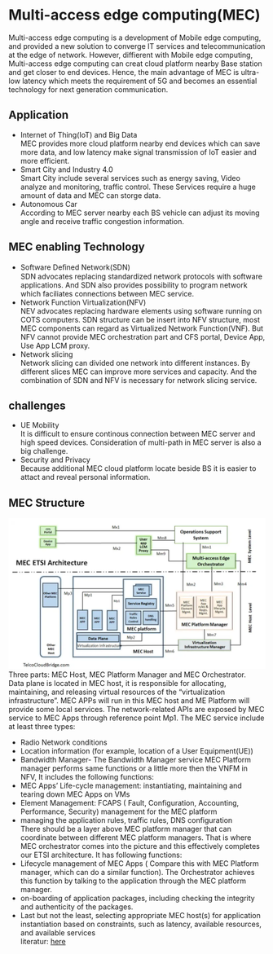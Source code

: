 # Multi-access edge computing(MEC)
Multi-access edge computing is a development of Mobile edge computing, and provided a new solution to converge IT services and telecommunication at the edge of network.
However, diffierent with Mobile edge computing, Multi-access edge computing can creat cloud platform nearby Base station and get closer to end devices.
Hence, the main advantage of MEC is ultra-low latency which meets the requirement of 5G and becomes an essential technology for next generation communication.
## Application
* Internet of Thing(IoT) and Big Data   
MEC provides more cloud platform nearby end devices which can save more data, and low latency make signal transmission of IoT easier and more efficient.
* Smart City and Industry 4.0   
Smart City include several services such as energy saving, Video analyze and monitoring, traffic control. These Services require a huge amount of data and MEC can storge data.
* Autonomous Car   
According to MEC server nearby each BS vehicle can adjust its moving angle and receive traffic congestion information.
## MEC enabling Technology  
* Software Deﬁned Network(SDN)   
SDN advocates replacing standardized network protocols with software applications. And SDN also provides possibility to program network which faciliates connections between MEC service. 
* Network Function Virtualization(NFV)  
NEV advocates replacing hardware elements using software running on COTS computers. SDN structure can be insert into NFV structure, most MEC components can regard as Virtualized Network Function(VNF). But NFV cannot provide MEC orchestration part and CFS portal, Device App, Use App LCM proxy.  
* Network slicing  
Network slicing can divided one network into different instances. By different slices MEC can improve more services and capacity. And the combination of SDN and NFV is necessary for network slicing service.
## challenges
*  UE Mobility  
It is difficult to ensure continous connection between MEC server and high speed devices. Consideration of multi-path in MEC server is also a big challenge.
* Security and Privacy  
Because additional MEC cloud platform locate beside BS it is easier to attact and reveal personal information. 
## MEC Structure   
![](https://github.com/yongzhe4869/Oberseminar/blob/main/Figures/MEC.PNG)    
Three parts: MEC Host, MEC Platform Manager and MEC Orchestrator.    
Data plane is located in MEC host, it is responsible for allocating, maintaining, and releasing virtual resources of the “virtualization infrastructure”. MEC APPs will run in this MEC host and ME Platform will provide some local services. The network-related APIs are exposed by MEC service to MEC Apps through reference point Mp1. The MEC service include at least three types:
* Radio Network conditions
* Location information (for example, location of a User Equipment(UE))
* Bandwidth Manager- The Bandwidth Manager service
MEC Platform manager performs same functions or a little more then the VNFM in NFV, It includes the following functions:  
* MEC Apps’ Life-cycle management: instantiating, maintaining and tearing down MEC Apps on VMs
* Element Management: FCAPS ( Fault, Configuration, Accounting, Performance, Security) management for the MEC platform
* managing the application rules, traffic rules, DNS configuration  
There should be a layer above MEC platform manager that can coordinate between different MEC platform managers. That is where MEC orchestrator comes into the picture and this effectively completes our ETSI architecture. It has following functions:   
* Lifecycle management of MEC Apps ( Compare this with MEC Platform manager, which can do a similar function). The Orchestrator achieves this function by talking to the application through the MEC platform manager.
* on-boarding of application packages, including checking the integrity and authenticity of the packages.
* Last but not the least, selecting appropriate MEC host(s) for application instantiation based on constraints, such as latency, available resources, and available services  
literatur: [here](https://telcocloudbridge.com/blog/beginners-guide-to-mec-architecture-multi-access-edge-computing/)
